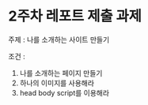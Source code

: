 # 2주차 레포트 제출 과제 


주제 : 나를 소개하는 사이트 만들기

조건 :
1. 나를 소개하는 페이지 만들기
2. 하나의 이미지를 사용해라
3. head body script를 이용해라

